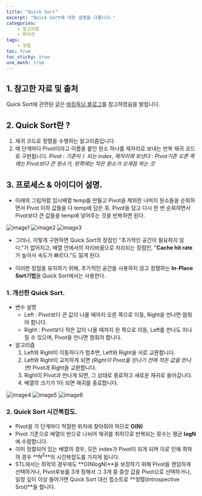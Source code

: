 ```yaml
---
title: "Quick Sort"
excerpt: "Quick Sort에 대한 설명을 다룹니다."
categories:
    - 알고리즘
    - 파이썬
tags:
    - 정렬
toc: true
toc_sticky: true
use_math: true
---
```


## 1. 참고한 자료 및 출처
Quick Sort에 관련된 글은 [바킹독님 블로그](https://blog.encrypted.gg/955?category=773649)를 참고하였음을 밝힙니다.

## 2. Quick Sort란 ?
1. 재귀 코드로 정렬을 수행하는 알고리즘입니다.
2. 매 단계마다 Pivot이라고 이름을 붙인 원소 하나를 제자리로 보내는 반복 재귀 코드로 구현됩니다. *Pivot : 기준이ㅣ 되는 index*, *제자리에 보낸다 : Pivot기준 오른 쪽에는 Pivot보다 큰 원소가, 왼쪽에는 작은 원소가 오게끔 하는 것*

## 3. 프로세스 & 아이디어 설명.

* 아래의 그림처럼 임시배열 temp를 만들고 Pivot을 제외한 나머지 원소들을 순회하면서 Pivot 이하 값들을 다 temp에 담은 후, Pivot을 담고 다시 한 번 순회하면서 Pivot보다 큰 값들을 temp에 넣어주는 것을 반복하면 된다. 

![image1](/assets/images/quick_sort_0.jpg)
![image2](/assets/images/quick_sort_1.jpg)
![image3](/assets/images/quick_sort_2.jpg)
<br/>

* 그러나, 이렇게 구현하면 Quick Sort의 장점인 "추가적인 공간이 필요하지 않다."가 없어지고, 배열 안에서의 자리바꿈으로 처리되는 장점인, "**Cache hit rate**가 높아서 속도가 빠르다."도 잃게 된다.

* 이러한 장점을 유지하기 위해, 추가적인 공간을 사용하지 않고 정렬하는 **In-Place Sort기법**을 Quick Sort에서는 사용한다.

### 1. 개선한 Quick Sort.
* 변수 설명
    * Left : Pivot보다 큰 값이 나올 때까지 오른 쪽으로 이동, Right을 만나면 멈춰야 합니다.
    * Right : Pivot보다 작은 값이 나올 때까지 왼 쪽으로 이동, Left를 만나도 지나칠 수 있으며, Pivot을 만나면 멈춰야 합니다.
* 알고리즘
    1. Left와 Right이 이동하다가 멈추면, Left와 Right을 서로 교환합니다.
    2. Left와 Right이 교차하게 되면 *(Right이 Pivot을 만나기 전에 작은 값을 만나면)* Pivot과 Right을 교환합니다.
    3. Right이 Pivot과 만나게 되면, 그 상태로 종료하고 새로운 재귀로 들어갑니다.
    4. 배열의 크기가 1이 되면 재귀를 종료합니다.

![image4](/assets/images/quick_sort_3.jpg)
![image5](/assets/images/quick_sort_4.jpg)
![image6](/assets/images/quick_sort_5.jpg)



### 2. Quick Sort 시간복잡도.
* Pivot을 각 단계마다 적절한 위치에 찾아줘야 하므로 **O(N)**
* Pivot 기준으로 배열이 반으로 나뉘어 재귀를 취하므로 반복되는 횟수는 평균 **logN**에 수렴합니다.
* 이미 정렬되어 있는 배열의 경우, 모든 index가 Pivot이 되게 되며 이로 인해 최악의 경우 **$N^2$**의 시간복잡도를 가지게 됩니다.
* STL에서는 최악의 경우에도 **O(NlogN)**을 보장하기 위해 Pivot을 랜덤하게 선택하거나, Pivot후보를 3개 정해서 그 3개 중 중앙 값을 Pivot으로 선택하거나, 일정 깊이 이상 들어가면 Quick Sort 대신 힙소트로 **정렬(Introspective Srot)**을 합니다.

